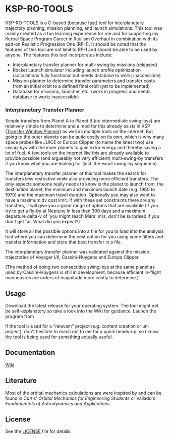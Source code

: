 # KSP-RO-TOOLS

KSP-RO-TOOLS is a C-based (because fast) tool for interplanetary trajectory planning, mission planning, and launch simulations. This tool was mainly created as a fun learning experience for me and for supporting my Kerbal Space Program Career in Realism Overhaul in combination with its add-on Realistic Progression One (RP-1). It should be noted that the features of this tool are not limit to RP-1 and should be able to be used by anyone. The features this tool incorporates include:
- Interplanetary transfer planner for multi-swing by missions (released)
- Rocket Launch simulator including launch profile optimization (calculations fully functional but needs database to work; inaccessible)
- Mission planner to determine transfer parameters and transfer costs from an initial orbit to a defined final orbit (yet to be implemented)
- Database for missions, launcher, etc. (work in progress and needs database to work; inaccessible)

### Interplanetary Transfer Planner
Simple transfers from Planet A to Planet B (no intermediate swing-bys) are relatively simple to determine and a mod for this already exists in KSP ([Transfer Window Planner](https://forum.kerbalspaceprogram.com/topic/84005-112x-transfer-window-planner-v1800-april-11/)) as well as multiple tools on the internet. But going to the outer planets can be quite costly on its own, which is why many space probes like JUICE or Europa Clipper (to name the latest two) use swing-bys with the inner planets to gain extra energy and thereby saving a lot of fuel. A few tools on the internet like [this](https://kerbal-transfer-illustrator.netlify.app/Flyby) are already available to provide possible (and argueably not very efficient) multi-swing-by transfers if you know what you are looking for (incl. the exact swing-by sequence).

The interplanetary transfer planner of this tool makes the search for transfers less restrictive while also providing more efficient transfers. The only aspects someone really needs to know is the planet to launch from, the destination planet, the minimum and maximum launch date (e.g. 1960 to 1970) and the maximum travel duration. Optionally you may also want to have a maximum dv cost limit. If with these set constraints there are any transfers, it will give you a good range of options that are available (if you try to get a fly-by at Neptune in less than 300 days and a maximum departure delta-v of 'you might reach Mars' m/s, don't be surprised if you don't get far. What did you expect?)

It will store all the possible options into a file for you to load into the analysis tool where you can determine the best option for you using some filters and transfer information and store that best transfer in a file.

The interplanetary transfer planner was validated against the mission trajectories of Voyager I/II, Cassini-Huygens and Europa Clipper.

(The method of doing two consecutive swing-bys at the same planet as used by Cassini-Huygens is still in development, because efficient in-flight manoeuvres are orders of magnitude more costly to determine.)

## Usage
Download the latest release for your operating system. The tool might not be self-explanatory so take a look into the Wiki for guidance.
Launch the program from

If the tool is used for a "relevant" project (e.g. content creation or uni project), don't hesitate to reach out to me for a quick heads-up, so I know the tool is being used for something actually useful.

## Documentation
[Wiki](https://github.com/Zange10/ksp-ro-tools/wiki)

## Literature
Most of the orbital mechanics calculations are were inspired by and can be found in Curtis' _Orbital Mechanics for Engineering Students_ or Vallado's _Fundamentals of Astrodynamics and Applications_.

## License
See the [LICENSE](LICENSE) file for details.
